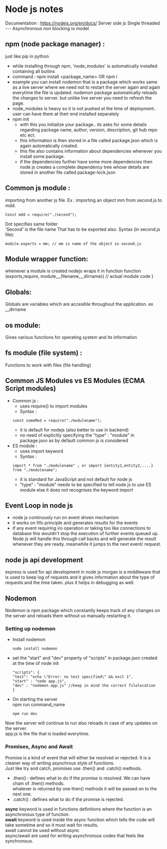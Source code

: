 # Node js notes
Documentation : https://nodejs.org/en/docs/ 
Server side js 
Single threaded
--- Asynchronous non blocking io model

## npm (node package manager) :
just like pip in python

- while installing through npm, 'node_modules' is automatically installed containing all buitins
- command : npm install <package_name> OR npm i <packagename>
- example you can install nodemon that is a package which works same as a live server where we need not to restart the server again and again everytime the file is updated. nodemon package automatically reloads the changes to server. but unlike live server you need to refresh the page.
- node_modules is heavy so it is not pushed at the time of deployment.. user can have them at their end installed separately
- npm init 
    - with this you initialize your package.. its asks for some details regarding package name, author, version, description, git hub repo etc ect. 
    - this information is then stored in a file called package.json which is again automatically created.
    - this file also contains information about dependencies whenever you install some package.
    - if the dependencies further have some more dependencies then node js creates a complete dependency tree whose details are stored in another file called package-lock.json


## Common js module :
importing from another js file. 
Ex : importing an object mm from second.js to mdd.<br>
```node
Const mdd = require("./second"); 
```
Dot specifies same folder <br>
'Second' is the file name 
That has to be exported also.
Syntax (in second.js file):
```node
module.exports = mm; // mm is name of the object in second.js
```
## Module wrapper function:
whenever a module is created nodejs wraps it in  function
function (exports,require, module,__filename,__dirname){
// actual module code
}
## Globals:
Globals are variables which are accesible throughout the application. ex __dirname

## os module:
Gives various functions for operating system and its information

## fs module (file system) : 
Functions to work with files (file handling)

## Common JS Modules vs ES Modules (ECMA Script modules)
- Common js :
    - uses require() to import modules  
    - Syntax :
    ```node
    const someMod = require("./modulename");
    ```
    - it is default for nodejs (also better to use in backend)
    - no need of explicitly specifying the "type" : "module" in package.json as by default common js is considered
- ES module :
    - uses import keyword
    - Syntax : 
    ```node
    import * from "./modulename" ; or import {entity1,entity2,....} from "./modulename";
    ```
    - it is standard for JavaScript and not default for node js
    - "type" : "module" needs to be specified to tell node js to use ES module else it does not recognises the keyword import

## Event Loop in node js
- node js continously run on event driven mechanism
- it works on fifo principle and generates results for the events
- if any event requiring i/o operation or taking too like connections to database this wouldn't stop the execution of further events queued up. Node js will handle this through call backs and will generate the result whenever they are ready. meanwhile it jumps to the next event/ request.

## node js api development
express is used for api development in node js
morgan is a middleware that is used to keep log of requests and it gives information about the type of requests and the time taken. plus it helps in debugging as well.

## Nodemon 
Nodemon is npm package which constantly keeps track of any changes on the server and reloads them without us manually restarting it. <br>

### Setting up nodemon
- Install nodemon
    ```node
    node install nodemon
    ```
- set the "start" and "dev" property of "scripts" in package.json created at the time of node init
    ```node
    "scripts": {
    "test": "echo \"Error: no test specified\" && exit 1",
    "start" : "node app.js", 
    "dev" : "nodemon app.js" //keep in mind the correct filelocation
    }
    ```
- On starting the server <br>
    npm run command_name <br>
    ```node
    npm run dev 
    ```

Now the server will continue to run also reloads in case of any updates on the server. <br>
app.js is the file that is loaded everytime.

### Promises, Async and Await
Promise is a kind of event that will either be resolved or rejected. It is a cleaner way of writing asynchrous style of functions.<br>
Just like try and catch, promises use .then() and .catch() methods.<br>
- .then() : defines what to do if the promise is resolved. We can have chain of .then() methods.<br>
        whatever is returned by one then() methods it will be passed on to the next one.
- .catch() : defines what to do if the promise is rejected. <br>
    
<b>async</b> keyword is used in functions definitions where the function is an asynchronous type of function.<br> 
<b>await</b> keyword is used inside the async function which tells the code will take sometime and so it must wait for results. <br>
await cannot be used without async<br>
async/await are used for writing asynchronous codes that feels like synchronous. 
